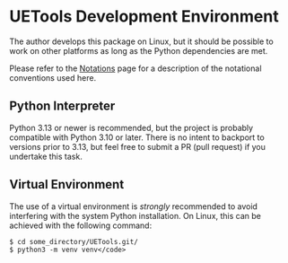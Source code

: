 # UETools Development Environment

The author develops this package on Linux, but it should
be possible to work on other platforms as long as the
Python dependencies are met.

Please refer to the [Notations](Notations.md) page for a
description of the notational conventions used here.

## Python Interpreter

Python 3.13 or newer is recommended, but the project is
probably compatible with Python 3.10 or later. There is
no intent to backport to versions prior to 3.13, but
feel free to submit a PR (pull request) if you undertake
this task.

## Virtual Environment

The use of a virtual environment is *strongly* recommended
to avoid interfering with the system Python installation.
On Linux, this can be achieved with the following command:

    $ cd some_directory/UETools.git/
    $ python3 -m venv venv</code>

